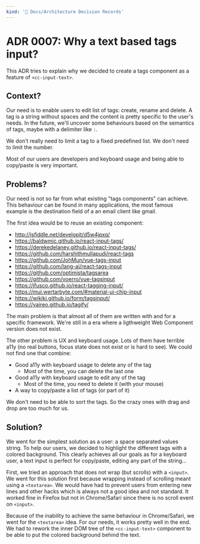 ```yaml
---
kind: '📌 Docs/Architecture Decision Records'
---
```

# ADR 0007: Why a text based tags input?

This ADR tries to explain why we decided to create a tags component as a feature of `<cc-input-text>`.

## Context?

Our need is to enable users to edit list of tags: create, rename and delete.
A tag is a string without spaces and the content is pretty specific to the user's needs.
In the future, we'll uncover some behaviours based on the semantics of tags, maybe with a delimiter like `:`.

We don't really need to limit a tag to a fixed predefined list.
We don't need to limit the number.

Most of our users are developers and keyboard usage and being able to copy/paste is very important.

## Problems?

Our need is not so far from what existing "tags components" can achieve. 
This behaviour can be found in many applications, the most famous example is the destination field of a an email client like gmail.

The first idea would be to reuse an existing component:

* http://jsfiddle.net/developit/d5w4jpxq/
* https://baldwmic.github.io/react-input-tags/
* https://derekedelaney.github.io/react-input-tags/
* https://github.com/harshithmullapudi/react-tags
* https://github.com/JohMun/vue-tags-input
* https://github.com/lang-ai/react-tags-input
* https://github.com/optimista/tagsarea
* https://github.com/voerro/vue-tagsinput
* https://jfusco.github.io/react-tagging-input/
* https://mui.wertarbyte.com/#material-ui-chip-input
* https://wikiki.github.io/form/tagsinput/
* https://yaireo.github.io/tagify/

The main problem is that almost all of them are written with and for a specific framework.
We're still in a era where a ligthweight Web Component version does not exist.

The other problem is UX and keyboard usage.
Lots of them have terrible a11y (no real buttons, focus state does not exist or is hard to see).
We could not find one that combine:

* Good a11y with keyboard usage to delete any of the tag
  * Most of the time, you can delete the last one
* Good a11y with keyboard usage to edit any of the tag
  * Most of the time, you need to delete it (with your mouse)
* A way to copy/paste a list of tags (or part of it)

We don't need to be able to sort the tags.
So the crazy ones with drag and drop are too much for us.

## Solution?

We went for the simplest solution as a user: a space separated values string.
To help our users, we decided to highlight the different tags with a colored background.
This clearly achieves all our goals as for a keyboard user, a text input is perfect for copy/paste, editing any part of the string...

First, we tried an approach that does not wrap (but scrolls) with a `<input>`.
We went for this solution first because wrapping instead of scrolling meant using a `<textarea>`.
We would have had to prevent users from entering new lines and other hacks which is always not a good idea and not standard.
It worked fine in Firefox but not in Chrome/Safari since there is no scroll event on `<input>`.

Because of the inability to achieve the same behaviour in Chrome/Safari, we went for the `<textarea>` idea.
For our needs, it works pretty well in the end.
We had to rework the inner DOM tree of the `<cc-input-text>` component to be able to put the colored background behind the text.
